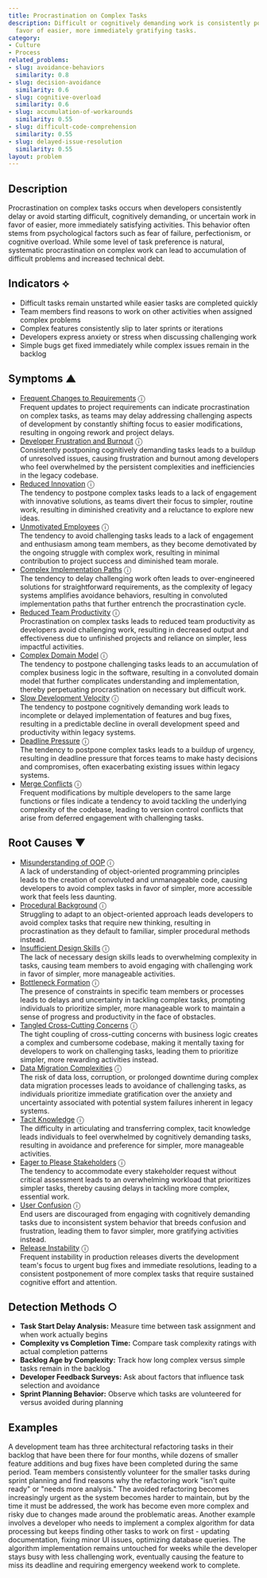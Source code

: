 ```yaml
---
title: Procrastination on Complex Tasks
description: Difficult or cognitively demanding work is consistently postponed in
  favor of easier, more immediately gratifying tasks.
category:
- Culture
- Process
related_problems:
- slug: avoidance-behaviors
  similarity: 0.8
- slug: decision-avoidance
  similarity: 0.6
- slug: cognitive-overload
  similarity: 0.6
- slug: accumulation-of-workarounds
  similarity: 0.55
- slug: difficult-code-comprehension
  similarity: 0.55
- slug: delayed-issue-resolution
  similarity: 0.55
layout: problem
---
```


## Description

Procrastination on complex tasks occurs when developers consistently delay or avoid starting difficult, cognitively demanding, or uncertain work in favor of easier, more immediately satisfying activities. This behavior often stems from psychological factors such as fear of failure, perfectionism, or cognitive overload. While some level of task preference is natural, systematic procrastination on complex work can lead to accumulation of difficult problems and increased technical debt.


## Indicators ⟡

- Difficult tasks remain unstarted while easier tasks are completed quickly
- Team members find reasons to work on other activities when assigned complex problems
- Complex features consistently slip to later sprints or iterations
- Developers express anxiety or stress when discussing challenging work
- Simple bugs get fixed immediately while complex issues remain in the backlog


## Symptoms ▲

- [Frequent Changes to Requirements](frequent-changes-to-requirements.md) <span class="info-tooltip" title="Confidence: 0.446, Strength: 0.659">ⓘ</span>
<br/>  Frequent updates to project requirements can indicate procrastination on complex tasks, as teams may delay addressing challenging aspects of development by constantly shifting focus to easier modifications, resulting in ongoing rework and project delays.
- [Developer Frustration and Burnout](developer-frustration-and-burnout.md) <span class="info-tooltip" title="Confidence: 0.434, Strength: 0.653">ⓘ</span>
<br/>  Consistently postponing cognitively demanding tasks leads to a buildup of unresolved issues, causing frustration and burnout among developers who feel overwhelmed by the persistent complexities and inefficiencies in the legacy codebase.
- [Reduced Innovation](reduced-innovation.md) <span class="info-tooltip" title="Confidence: 0.378, Strength: 0.648">ⓘ</span>
<br/>  The tendency to postpone complex tasks leads to a lack of engagement with innovative solutions, as teams divert their focus to simpler, routine work, resulting in diminished creativity and a reluctance to explore new ideas.
- [Unmotivated Employees](unmotivated-employees.md) <span class="info-tooltip" title="Confidence: 0.370, Strength: 0.605">ⓘ</span>
<br/>  The tendency to avoid challenging tasks leads to a lack of engagement and enthusiasm among team members, as they become demotivated by the ongoing struggle with complex work, resulting in minimal contribution to project success and diminished team morale.
- [Complex Implementation Paths](complex-implementation-paths.md) <span class="info-tooltip" title="Confidence: 0.366, Strength: 0.856">ⓘ</span>
<br/>  The tendency to delay challenging work often leads to over-engineered solutions for straightforward requirements, as the complexity of legacy systems amplifies avoidance behaviors, resulting in convoluted implementation paths that further entrench the procrastination cycle.
- [Reduced Team Productivity](reduced-team-productivity.md) <span class="info-tooltip" title="Confidence: 0.355, Strength: 0.697">ⓘ</span>
<br/>  Procrastination on complex tasks leads to reduced team productivity as developers avoid challenging work, resulting in decreased output and effectiveness due to unfinished projects and reliance on simpler, less impactful activities.
- [Complex Domain Model](complex-domain-model.md) <span class="info-tooltip" title="Confidence: 0.351, Strength: 0.587">ⓘ</span>
<br/>  The tendency to postpone challenging tasks leads to an accumulation of complex business logic in the software, resulting in a convoluted domain model that further complicates understanding and implementation, thereby perpetuating procrastination on necessary but difficult work.
- [Slow Development Velocity](slow-development-velocity.md) <span class="info-tooltip" title="Confidence: 0.323, Strength: 0.705">ⓘ</span>
<br/>  The tendency to postpone cognitively demanding work leads to incomplete or delayed implementation of features and bug fixes, resulting in a predictable decline in overall development speed and productivity within legacy systems.
- [Deadline Pressure](deadline-pressure.md) <span class="info-tooltip" title="Confidence: 0.319, Strength: 0.864">ⓘ</span>
<br/>  The tendency to postpone complex tasks leads to a buildup of urgency, resulting in deadline pressure that forces teams to make hasty decisions and compromises, often exacerbating existing issues within legacy systems.
- [Merge Conflicts](merge-conflicts.md) <span class="info-tooltip" title="Confidence: 0.313, Strength: 0.554">ⓘ</span>
<br/>  Frequent modifications by multiple developers to the same large functions or files indicate a tendency to avoid tackling the underlying complexity of the codebase, leading to version control conflicts that arise from deferred engagement with challenging tasks.

## Root Causes ▼

- [Misunderstanding of OOP](misunderstanding-of-oop.md) <span class="info-tooltip" title="Confidence: 0.418, Strength: 0.932">ⓘ</span>
<br/>  A lack of understanding of object-oriented programming principles leads to the creation of convoluted and unmanageable code, causing developers to avoid complex tasks in favor of simpler, more accessible work that feels less daunting.
- [Procedural Background](procedural-background.md) <span class="info-tooltip" title="Confidence: 0.413, Strength: 0.942">ⓘ</span>
<br/>  Struggling to adapt to an object-oriented approach leads developers to avoid complex tasks that require new thinking, resulting in procrastination as they default to familiar, simpler procedural methods instead.
- [Insufficient Design Skills](insufficient-design-skills.md) <span class="info-tooltip" title="Confidence: 0.368, Strength: 0.930">ⓘ</span>
<br/>  The lack of necessary design skills leads to overwhelming complexity in tasks, causing team members to avoid engaging with challenging work in favor of simpler, more manageable activities.
- [Bottleneck Formation](bottleneck-formation.md) <span class="info-tooltip" title="Confidence: 0.358, Strength: 0.926">ⓘ</span>
<br/>  The presence of constraints in specific team members or processes leads to delays and uncertainty in tackling complex tasks, prompting individuals to prioritize simpler, more manageable work to maintain a sense of progress and productivity in the face of obstacles.
- [Tangled Cross-Cutting Concerns](tangled-cross-cutting-concerns.md) <span class="info-tooltip" title="Confidence: 0.327, Strength: 0.894">ⓘ</span>
<br/>  The tight coupling of cross-cutting concerns with business logic creates a complex and cumbersome codebase, making it mentally taxing for developers to work on challenging tasks, leading them to prioritize simpler, more rewarding activities instead.
- [Data Migration Complexities](data-migration-complexities.md) <span class="info-tooltip" title="Confidence: 0.327, Strength: 0.871">ⓘ</span>
<br/>  The risk of data loss, corruption, or prolonged downtime during complex data migration processes leads to avoidance of challenging tasks, as individuals prioritize immediate gratification over the anxiety and uncertainty associated with potential system failures inherent in legacy systems.
- [Tacit Knowledge](tacit-knowledge.md) <span class="info-tooltip" title="Confidence: 0.320, Strength: 0.805">ⓘ</span>
<br/>  The difficulty in articulating and transferring complex, tacit knowledge leads individuals to feel overwhelmed by cognitively demanding tasks, resulting in avoidance and preference for simpler, more manageable activities.
- [Eager to Please Stakeholders](eager-to-please-stakeholders.md) <span class="info-tooltip" title="Confidence: 0.320, Strength: 0.854">ⓘ</span>
<br/>  The tendency to accommodate every stakeholder request without critical assessment leads to an overwhelming workload that prioritizes simpler tasks, thereby causing delays in tackling more complex, essential work.
- [User Confusion](user-confusion.md) <span class="info-tooltip" title="Confidence: 0.319, Strength: 0.901">ⓘ</span>
<br/>  End users are discouraged from engaging with cognitively demanding tasks due to inconsistent system behavior that breeds confusion and frustration, leading them to favor simpler, more gratifying activities instead.
- [Release Instability](release-instability.md) <span class="info-tooltip" title="Confidence: 0.306, Strength: 0.884">ⓘ</span>
<br/>  Frequent instability in production releases diverts the development team's focus to urgent bug fixes and immediate resolutions, leading to a consistent postponement of more complex tasks that require sustained cognitive effort and attention.

## Detection Methods ○

- **Task Start Delay Analysis:** Measure time between task assignment and when work actually begins
- **Complexity vs Completion Time:** Compare task complexity ratings with actual completion patterns
- **Backlog Age by Complexity:** Track how long complex versus simple tasks remain in the backlog
- **Developer Feedback Surveys:** Ask about factors that influence task selection and avoidance
- **Sprint Planning Behavior:** Observe which tasks are volunteered for versus avoided during planning


## Examples

A development team has three architectural refactoring tasks in their backlog that have been there for four months, while dozens of smaller feature additions and bug fixes have been completed during the same period. Team members consistently volunteer for the smaller tasks during sprint planning and find reasons why the refactoring work "isn't quite ready" or "needs more analysis." The avoided refactoring becomes increasingly urgent as the system becomes harder to maintain, but by the time it must be addressed, the work has become even more complex and risky due to changes made around the problematic areas. Another example involves a developer who needs to implement a complex algorithm for data processing but keeps finding other tasks to work on first - updating documentation, fixing minor UI issues, optimizing database queries. The algorithm implementation remains untouched for weeks while the developer stays busy with less challenging work, eventually causing the feature to miss its deadline and requiring emergency weekend work to complete.
